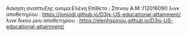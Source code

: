Ασκηση αναπτυξης
ονομα:Ελένη 
Επίθετο : Σπινου
Α.Μ :Π2016090
λινκ αποθετηρίου : https://ioniodi.github.io/D3js-US-educational-attainment/
λινκ δικού μου αποθετηρίου : https://elenhspinou.github.io/D3js-US-educational-attainment/
